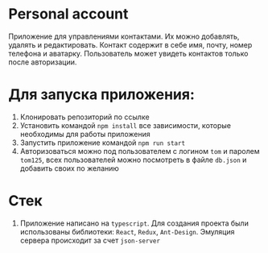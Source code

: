 # Personal account

Приложение для управлениями контактами. Их можно добавлять, удалять и редактировать. Контакт содержит в себе имя, почту, номер телефона и аватарку. Пользователь может увидеть контактов только после авторизации.

# Для запуска приложения:

1. Клонировать репозиторий по ссылке
2. Установить командой `npm install` все зависимости, которые необходимы для работы приложения
3. Запустить приложение командой `npm run start`
4. Авторизоваться можно под пользователем с логином `tom` и паролем `tom125`, всех пользователей можно посмотреть в файле `db.json` и добавить своих по желанию

# Стек

1. Приложение написано на `typescript`. Для создания проекта были использованы библиотеки: `React`, `Redux`, `Ant-Design`. Эмуляция сервера происходит за счет `json-server`